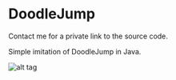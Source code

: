 # DoodleJump
Contact me for a private link to the source code.

Simple imitation of DoodleJump in Java. 

![alt tag](http://i.imgur.com/rBP2tMi.png)
